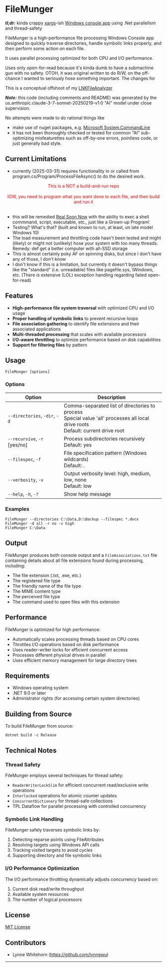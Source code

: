 # FileMunger

_**tl;dr:**_  kinda crappy <a href="https://en.wikipedia.org/wiki/Xargs" target="_blank">xargs</a>-ish <a href="https://en.wikipedia.org/wiki/Windows_Console" target="_blank">Windows console app</a> using .Net parallelism and thread-safety

FileMunger is a high-performance file processing Windows Console app designed to quickly traverse directories, handle symbolic links properly, and then perform some action on each file. 

It uses parallel processing optimized for both CPU and I/O performance.

Uses only open-for-read because it's kinda dumb to have a submachine gun with no safety.  OTOH, it was original written to do R/W, on the off-chance I wanted to seriously hose something important.  The changes for 

This is a conceptual offshoot of my <a href="https://github.com/lynnewu/LNKFileAnalyzer" target="_blank">LNKFileAnalyzer</a>

_**Note:**_  this code (including comments and README) was generated by the us.anthropic.claude-3-7-sonnet-20250219-v1:0 "AI" model under close supervision.

No attempts were made to do rational things like
  - make use of nuget packages, e.g. <a href="https://learn.microsoft.com/en-us/dotnet/standard/commandline/" target="_blank">Microsoft System.CommandLine</a>
  - it has not been thoroughly checked or tested for common "AI" sub-optimizing misfeaturettes such as off-by-one errors, pointless code, or just generally bad style.

##  Current Limitations
 - currently (2025-03-31) requires functionality in or called from program.cs/Program/ProcessFileAsync() to do the desired work.<br>
 
 <span style="color:red">
 <center>This is a NOT a build-and-run repo<br><br>IOW, you need to program what you want done to each file, and then build and run it</center></span><br>

   - this will be remedied <a href="https://tvtropes.org/pmwiki/pmwiki.php/Main/RealSoonNow" target="_blank">Real Soon Now</a> with the ability to exec a shell commmand, script, executable, etc., just like a Grown-up Program!
 - Testing?  What's that? (built and known to run, at least, on late model Windows 10)
 - The load measurement and throttling code hasn't been tested and might (likely) or might not (unlikely) hose your system with too many threads.  Remedy:  def get a better computer with all-SSD storage
 - This is almost certainly poky AF on spinning disks, but since I don't have any of those, I don't know
 - I don't know if this is a limitation, but currently it doesn't bypass things like the "standard" (i.e. unreadable) files like pagefile.sys, \Windows, etc.  (There *is*  extensive (LOL) exception handling regarding failed open-for-read)

## Features

- **High-performance file system traversal** with optimized CPU and I/O usage
- **Proper handling of symbolic links** to prevent recursive loops
- **File association gathering** to identify file extensions and their associated applications
- **Multi-threaded processing** that scales with available processors
- **I/O-aware throttling** to optimize performance based on disk capabilities
- **Support for filtering files** by pattern

## Usage

    FileMunger [options]

### Options

| Option | Description |
|--------|-------------|
| `--directories`, `-dir`, `-d` <dirs> | Comma-separated list of directories to process<br>Special value 'all' processes all local drive roots<br>Default: current drive root |
| `--recursive`, `-r` [yes/no] | Process subdirectories recursively<br>Default: yes |
| `--filespec`, `-f` <pattern> | File specification pattern (Windows wildcards)<br>Default: *.* |
| `--verbosity`, `-v` <level> | Output verbosity level: high, medium, low, none<br>Default: low |
| `--help`, `-h`, `-?` | Show help message |

### Examples

    FileMunger --directories C:\Data,D:\Backup --filespec *.docx
    FileMunger -d all -r no -v high
    FileMunger C:\Data

## Output

FileMunger produces both console output and a `FileAssociations.txt` file containing details about all file extensions found during processing, including:

- The file extension (.txt, .exe, etc.)
- The registered file type
- The friendly name of the file type
- The MIME content type
- The perceived file type
- The command used to open files with this extension

## Performance

FileMunger is optimized for high performance:

- Automatically scales processing threads based on CPU cores
- Throttles I/O operations based on disk performance
- Uses reader-writer locks for efficient concurrent access
- Processes different physical drives in parallel
- Uses efficient memory management for large directory trees

## Requirements

- Windows operating system
- .NET 9.0 or later
- Administrator rights (for accessing certain system directories)

## Building from Source

To build FileMunger from source:

    dotnet build -c Release

## Technical Notes

### Thread Safety

FileMunger employs several techniques for thread safety:

- `ReaderWriterLockSlim` for efficient concurrent read/exclusive write operations
- `Interlocked` operations for atomic counter updates
- `ConcurrentDictionary` for thread-safe collections
- TPL Dataflow for parallel processing with controlled concurrency

### Symbolic Link Handling

FileMunger safely traverses symbolic links by:

1. Detecting reparse points using FileAttributes
2. Resolving targets using Windows API calls
3. Tracking visited targets to avoid cycles
4. Supporting directory and file symbolic links

### I/O Performance Optimization

The I/O performance throttling dynamically adjusts concurrency based on:

1. Current disk read/write throughput
2. Available system resources
3. The number of logical processors

## License

[MIT License](LICENSE)

## Contributors

- Lynne Whitehorn (https://github.com/lynnewu)

---

  [1]: https://tvtropes.org/pmwiki/pmwiki.php/Main/RealSoonNow
